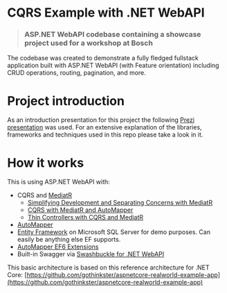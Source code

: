 # CQRS Example with .NET WebAPI

> ### ASP.NET WebAPI codebase containing a showcase project used for a workshop at Bosch

The codebase was created to demonstrate a fully fledged fullstack application built with ASP.NET WebAPI (with Feature orientation) including CRUD operations, routing, pagination, and more.

# Project introduction

As an introduction presentation for this project the following [Prezi presentation](https://prezi.com/p/j68uj1msnftw/) was used.
For an extensive explanation of the libraries, frameworks and techniques used in this repo please take a look in it.

# How it works

This is using ASP.NET WebAPI with:

- CQRS and [MediatR](https://github.com/jbogard/MediatR)
    - [Simplifying Development and Separating Concerns with MediatR](https://blogs.msdn.microsoft.com/cdndevs/2016/01/26/simplifying-development-and-separating-concerns-with-mediatr/)
    - [CQRS with MediatR and AutoMapper](https://lostechies.com/jimmybogard/2015/05/05/cqrs-with-mediatr-and-automapper/)
    - [Thin Controllers with CQRS and MediatR](https://codeopinion.com/thin-controllers-cqrs-mediatr/)
- [AutoMapper](https://github.com/AutoMapper/AutoMapper)
- [Entity Framework](https://github.com/aspnet/EntityFramework6) on Microsoft SQL Server for demo purposes.  Can easily be anything else EF supports.
- [AutoMapper EF6 Extensions](https://github.com/AutoMapper/AutoMapper.EF6)
- Built-in Swagger via [Swashbuckle for .NET WebAPI](https://github.com/domaindrivendev/Swashbuckle)

This basic architecture is based on this reference architecture for .NET Core: [https://github.com/gothinkster/aspnetcore-realworld-example-app](https://github.com/gothinkster/aspnetcore-realworld-example-app)